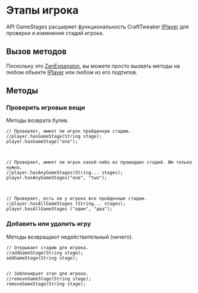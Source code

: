 # Этапы игрока

API GameStages расширяет функциональность CraftTweaker [IPlayer](/Vanilla/Players/IPlayer/) для проверки и изменения стадий игрока.

## Вызов методов

Поскольку это [ZenExpansion](/Dev_Area/ZenAnnotations/Annotation_ZenExpansion/), вы можете просто вызвать методы на любом объекте [IPlayer](/Vanilla/Players/IPlayer/) или любом из его подтипов.

## Методы

### Проверить игровые вещи

Методы возврата булев.

```zenscript
// Проверяет, имеет ли игрок пройденную стадию.
//player.hasGameStage(String stage);
player.hasGameStage("one");



// Проверяет, имеет ли игрок какой-либо из прошедших стадий. Им только нужно.
//player.hasAnyGameStages(String... stages);
player.hasAnyGameStages("one", "two");



// Проверяет, есть ли у игрока все пройденные стадии.
//player.hasAllGameStages (String... stages);
player.hasAllGameStages ("один", "два");
```

### Добавить или удалить игру

Методы возвращают недействительный (ничего).

```zenscript
// Открывает стадию для игрока.
//addGameStage(String stage);
addGameStage(String stage);


// Заблокирует этап для игрока.
//removeGameStage(String stage);
removeGameStage(String stage);
```